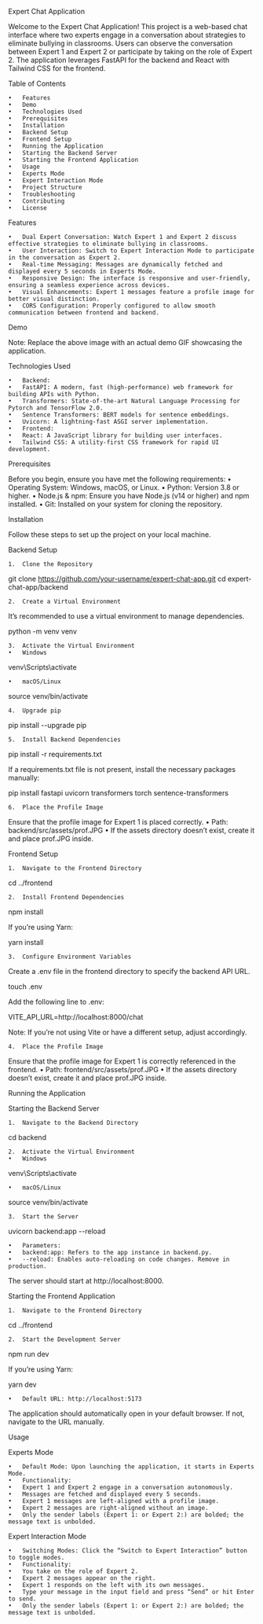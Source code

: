 Expert Chat Application

Welcome to the Expert Chat Application! This project is a web-based chat interface where two experts engage in a conversation about strategies to eliminate bullying in classrooms. Users can observe the conversation between Expert 1 and Expert 2 or participate by taking on the role of Expert 2. The application leverages FastAPI for the backend and React with Tailwind CSS for the frontend.

Table of Contents

	•	Features
	•	Demo
	•	Technologies Used
	•	Prerequisites
	•	Installation
	•	Backend Setup
	•	Frontend Setup
	•	Running the Application
	•	Starting the Backend Server
	•	Starting the Frontend Application
	•	Usage
	•	Experts Mode
	•	Expert Interaction Mode
	•	Project Structure
	•	Troubleshooting
	•	Contributing
	•	License

Features

	•	Dual Expert Conversation: Watch Expert 1 and Expert 2 discuss effective strategies to eliminate bullying in classrooms.
	•	User Interaction: Switch to Expert Interaction Mode to participate in the conversation as Expert 2.
	•	Real-time Messaging: Messages are dynamically fetched and displayed every 5 seconds in Experts Mode.
	•	Responsive Design: The interface is responsive and user-friendly, ensuring a seamless experience across devices.
	•	Visual Enhancements: Expert 1 messages feature a profile image for better visual distinction.
	•	CORS Configuration: Properly configured to allow smooth communication between frontend and backend.

Demo

Note: Replace the above image with an actual demo GIF showcasing the application.

Technologies Used

	•	Backend:
	•	FastAPI: A modern, fast (high-performance) web framework for building APIs with Python.
	•	Transformers: State-of-the-art Natural Language Processing for Pytorch and TensorFlow 2.0.
	•	Sentence Transformers: BERT models for sentence embeddings.
	•	Uvicorn: A lightning-fast ASGI server implementation.
	•	Frontend:
	•	React: A JavaScript library for building user interfaces.
	•	Tailwind CSS: A utility-first CSS framework for rapid UI development.

Prerequisites

Before you begin, ensure you have met the following requirements:
	•	Operating System: Windows, macOS, or Linux.
	•	Python: Version 3.8 or higher.
	•	Node.js & npm: Ensure you have Node.js (v14 or higher) and npm installed.
	•	Git: Installed on your system for cloning the repository.

Installation

Follow these steps to set up the project on your local machine.

Backend Setup

	1.	Clone the Repository

git clone https://github.com/your-username/expert-chat-app.git
cd expert-chat-app/backend


	2.	Create a Virtual Environment
It’s recommended to use a virtual environment to manage dependencies.

python -m venv venv


	3.	Activate the Virtual Environment
	•	Windows

venv\Scripts\activate


	•	macOS/Linux

source venv/bin/activate


	4.	Upgrade pip

pip install --upgrade pip


	5.	Install Backend Dependencies

pip install -r requirements.txt

If a requirements.txt file is not present, install the necessary packages manually:

pip install fastapi uvicorn transformers torch sentence-transformers


	6.	Place the Profile Image
Ensure that the profile image for Expert 1 is placed correctly.
	•	Path: backend/src/assets/prof.JPG
	•	If the assets directory doesn’t exist, create it and place prof.JPG inside.

Frontend Setup

	1.	Navigate to the Frontend Directory

cd ../frontend


	2.	Install Frontend Dependencies

npm install

If you’re using Yarn:

yarn install


	3.	Configure Environment Variables
Create a .env file in the frontend directory to specify the backend API URL.

touch .env

Add the following line to .env:

VITE_API_URL=http://localhost:8000/chat

Note: If you’re not using Vite or have a different setup, adjust accordingly.

	4.	Place the Profile Image
Ensure that the profile image for Expert 1 is correctly referenced in the frontend.
	•	Path: frontend/src/assets/prof.JPG
	•	If the assets directory doesn’t exist, create it and place prof.JPG inside.

Running the Application

Starting the Backend Server

	1.	Navigate to the Backend Directory

cd backend


	2.	Activate the Virtual Environment
	•	Windows

venv\Scripts\activate


	•	macOS/Linux

source venv/bin/activate


	3.	Start the Server

uvicorn backend:app --reload

	•	Parameters:
	•	backend:app: Refers to the app instance in backend.py.
	•	--reload: Enables auto-reloading on code changes. Remove in production.
The server should start at http://localhost:8000.

Starting the Frontend Application

	1.	Navigate to the Frontend Directory

cd ../frontend


	2.	Start the Development Server

npm run dev

If you’re using Yarn:

yarn dev

	•	Default URL: http://localhost:5173
The application should automatically open in your default browser. If not, navigate to the URL manually.

Usage

Experts Mode

	•	Default Mode: Upon launching the application, it starts in Experts Mode.
	•	Functionality:
	•	Expert 1 and Expert 2 engage in a conversation autonomously.
	•	Messages are fetched and displayed every 5 seconds.
	•	Expert 1 messages are left-aligned with a profile image.
	•	Expert 2 messages are right-aligned without an image.
	•	Only the sender labels (Expert 1: or Expert 2:) are bolded; the message text is unbolded.

Expert Interaction Mode

	•	Switching Modes: Click the “Switch to Expert Interaction” button to toggle modes.
	•	Functionality:
	•	You take on the role of Expert 2.
	•	Expert 2 messages appear on the right.
	•	Expert 1 responds on the left with its own messages.
	•	Type your message in the input field and press “Send” or hit Enter to send.
	•	Only the sender labels (Expert 1: or Expert 2:) are bolded; the message text is unbolded.
